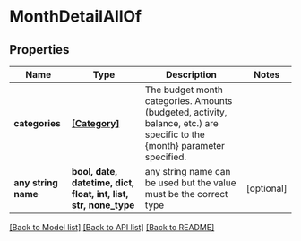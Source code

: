 # MonthDetailAllOf


## Properties
Name | Type | Description | Notes
------------ | ------------- | ------------- | -------------
**categories** | [**[Category]**](Category.md) | The budget month categories.  Amounts (budgeted, activity, balance, etc.) are specific to the {month} parameter specified. | 
**any string name** | **bool, date, datetime, dict, float, int, list, str, none_type** | any string name can be used but the value must be the correct type | [optional]

[[Back to Model list]](../README.md#documentation-for-models) [[Back to API list]](../README.md#documentation-for-api-endpoints) [[Back to README]](../README.md)



